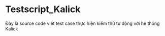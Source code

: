 # Testscript_Kalick
Đây là source code viết test case thực hiện kiểm thử tự động với hệ thống Kalick
